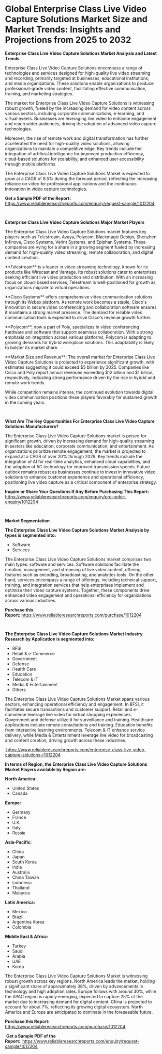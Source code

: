<p><h1>Global Enterprise Class Live Video Capture Solutions Market Size and Market Trends: Insights and Projections from 2025 to 2032</h1></p><p><strong>Enterprise Class Live Video Capture Solutions Market Analysis and Latest Trends</strong></p>
<p><p>Enterprise Class Live Video Capture Solutions encompass a range of technologies and services designed for high-quality live video streaming and recording, primarily targeted at businesses, educational institutions, and media organizations. These solutions enable organizations to produce professional-grade video content, facilitating effective communication, training, and marketing strategies.</p><p>The market for Enterprise Class Live Video Capture Solutions is witnessing robust growth, fueled by the increasing demand for video content across various sectors, including corporate communications, e-learning, and virtual events. Businesses are leveraging live video to enhance engagement and reach wider audiences, driving the adoption of advanced video capture technologies. </p><p>Moreover, the rise of remote work and digital transformation has further accelerated the need for high-quality video solutions, allowing organizations to maintain a competitive edge. Key trends include the integration of artificial intelligence for improved production efficiency, cloud-based solutions for scalability, and enhanced user accessibility through mobile platforms.</p><p>The Enterprise Class Live Video Capture Solutions Market is expected to grow at a CAGR of 8.5% during the forecast period, reflecting the increasing reliance on video for professional applications and the continuous innovation in video capture technologies.</p></p>
<p><strong>Get a Sample PDF of the Report:&nbsp;</strong> <a href="https://www.reliableresearchreports.com/enquiry/request-sample/1012204?utm_campaign=40&utm_medium=2&utm_source=Github&utm_content=ia&utm_term=19042025&utm_id=enterprise-class-live-video-capture-solutions">https://www.reliableresearchreports.com/enquiry/request-sample/1012204</a></p>
<p>&nbsp;</p>
<p><strong>Enterprise Class Live Video Capture Solutions Major Market Players</strong></p>
<p><p>The Enterprise Class Live Video Capture Solutions market features key players such as Telestream, Avaya, Polycom, Blackmagic Design, Shenzhen Infinova, Cisco Systems, Verint Systems, and Epiphan Systems. These companies are vying for a share in a growing segment fueled by increasing demand for high-quality video streaming, remote collaboration, and digital content creation.</p><p>**Telestream** is a leader in video streaming technology, known for its products like Wirecast and Vantage. Its robust solutions cater to enterprises seeking efficient live video production and distribution. With an increasing focus on cloud-based services, Telestream is well-positioned for growth as organizations migrate to virtual operations.</p><p>**Cisco Systems** offers comprehensive video communication solutions through its Webex platform. As remote work becomes a staple, Cisco's innovation in secure video conferencing and collaboration software ensures it maintains a strong market presence. The demand for reliable video communication tools is expected to drive Cisco's revenue growth further.</p><p>**Polycom**, now a part of Poly, specializes in video conferencing hardware and software that support seamless collaboration. With a strong emphasis on integration across various platforms, Polycom is adapting to growing demands for hybrid workplace solutions. This adaptability is likely to bolster its market share.</p><p>**Market Size and Revenue**: The overall market for Enterprise Class Live Video Capture Solutions is projected to experience significant growth, with estimates suggesting it could exceed $5 billion by 2025. Companies like Cisco and Poly report annual revenues exceeding $12 billion and $1 billion, respectively, indicating strong performance driven by the rise in hybrid and remote work trends.</p><p>While competition remains intense, the continued evolution towards digital video communication positions these players favorably for sustained growth in the coming years.</p></p>
<p>&nbsp;</p>
<p><strong>What Are The Key Opportunities For Enterprise Class Live Video Capture Solutions Manufacturers?</strong></p>
<p><p>The Enterprise Class Live Video Capture Solutions market is poised for significant growth, driven by increasing demand for high-quality streaming in sectors like education, corporate communication, and entertainment. As organizations prioritize remote engagement, the market is projected to expand at a CAGR of over 20% through 2028. Key trends include the integration of AI for real-time analytics, enhanced cloud capabilities, and the adoption of 5G technology for improved transmission speeds. Future outlook remains robust as businesses continue to invest in innovative video solutions to enhance customer experience and operational efficiency, positioning live video capture as a critical component of enterprise strategy.</p></p>
<p><strong>Inquire or Share Your Questions If Any Before Purchasing This Report:</strong> <a href="https://www.reliableresearchreports.com/enquiry/pre-order-enquiry/1012204?utm_campaign=40&utm_medium=2&utm_source=Github&utm_content=ia&utm_term=19042025&utm_id=enterprise-class-live-video-capture-solutions">https://www.reliableresearchreports.com/enquiry/pre-order-enquiry/1012204</a></p>
<p>&nbsp;</p>
<p><strong>Market Segmentation</strong></p>
<p><strong>The Enterprise Class Live Video Capture Solutions Market Analysis by types is segmented into:</strong></p>
<p><ul><li>Software</li><li>Services</li></ul></p>
<p><p>The Enterprise Class Live Video Capture Solutions market comprises two main types: software and services. Software solutions facilitate the creation, management, and streaming of live video content, offering features such as encoding, broadcasting, and analytics tools. On the other hand, services encompass a range of offerings, including technical support, training, and integration services that help enterprises implement and optimize their video capture systems. Together, these components drive enhanced video engagement and operational efficiency for organizations across various industries.</p></p>
<p><strong>Purchase this Report:&nbsp;</strong><a href="https://www.reliableresearchreports.com/purchase/1012204?utm_campaign=40&utm_medium=2&utm_source=Github&utm_content=ia&utm_term=19042025&utm_id=enterprise-class-live-video-capture-solutions">https://www.reliableresearchreports.com/purchase/1012204</a></p>
<p>&nbsp;</p>
<p><strong>The Enterprise Class Live Video Capture Solutions Market Industry Research by Application is segmented into:</strong></p>
<p><ul><li>BFSI</li><li>Retail & e-Commerce</li><li>Government</li><li>Defense</li><li>Health Care</li><li>Education</li><li>Telecom & IT</li><li>Media & Entertainment</li><li>Others</li></ul></p>
<p><p>The Enterprise Class Live Video Capture Solutions Market spans various sectors, enhancing operational efficiency and engagement. In BFSI, it facilitates secure transactions and customer support. Retail and e-commerce leverage live video for virtual shopping experiences. Government and defense utilize it for surveillance and training. Healthcare applications include remote consultations and training. Education benefits from interactive learning environments. Telecom & IT enhance service delivery, while Media & Entertainment leverage live video for broadcasting and content creation, driving growth across these industries.</p></p>
<p><a href="https://www.reliableresearchreports.com/enterprise-class-live-video-capture-solutions-r1012204?utm_campaign=40&utm_medium=2&utm_source=Github&utm_content=ia&utm_term=19042025&utm_id=enterprise-class-live-video-capture-solutions">&nbsp;https://www.reliableresearchreports.com/enterprise-class-live-video-capture-solutions-r1012204</a></p>
<p><strong>In terms of Region, the Enterprise Class Live Video Capture Solutions Market Players available by Region are:</strong></p>
<p>
    <p> <strong> North America: </strong>
        <ul>
            <li>United States</li>
            <li>Canada</li>
        </ul>
        </p> 
    <p> <strong> Europe: </strong>
        <ul>
            <li>Germany</li>
            <li>France</li>
            <li>U.K.</li>
            <li>Italy</li>
            <li>Russia</li>
        </ul>
        </p> 
    <p> <strong> Asia-Pacific: </strong>
        <ul>
            <li>China</li>
            <li>Japan</li>
            <li>South Korea</li>
            <li>India</li>
            <li>Australia</li>
            <li>China Taiwan</li>
            <li>Indonesia</li>
            <li>Thailand</li>
            <li>Malaysia</li>
        </ul>
        </p> 
    <p> <strong> Latin America: </strong>
        <ul>
            <li>Mexico</li>
            <li>Brazil</li>
            <li>Argentina Korea</li>
            <li>Colombia</li>
        </ul>
        </p> 
    <p> <strong> Middle East & Africa: </strong>
        <ul>
            <li>Turkey</li>
            <li>Saudi</li>
            <li>Arabia</li>
            <li>UAE</li>
            <li>Korea</li>
        </ul>
    </p>
    </p>
<p><p>The Enterprise Class Live Video Capture Solutions Market is witnessing robust growth across key regions. North America leads the market, holding a significant share of approximately 38%, driven by advancements in technology and high adoption rates. Europe follows with around 30%, while the APAC region is rapidly emerging, expected to capture 25% of the market due to increasing demand for digital content. China is projected to account for about 7%, reflecting its growing digital ecosystem. North America and Europe are anticipated to dominate in the foreseeable future.</p></p>
<p><strong>Purchase this Report: </strong><a href="https://www.reliableresearchreports.com/purchase/1012204?utm_campaign=40&utm_medium=2&utm_source=Github&utm_content=ia&utm_term=19042025&utm_id=enterprise-class-live-video-capture-solutions">https://www.reliableresearchreports.com/purchase/1012204</a></p>
<p>&nbsp;<strong>Get a Sample PDF of the Report:&nbsp;&nbsp;</strong><a href="https://www.reliableresearchreports.com/enquiry/request-sample/1012204?utm_campaign=40&utm_medium=2&utm_source=Github&utm_content=ia&utm_term=19042025&utm_id=enterprise-class-live-video-capture-solutions">https://www.reliableresearchreports.com/enquiry/request-sample/1012204</a></p>
<p><strong></strong></p>
<p><p></p><p></p><p></p></p>